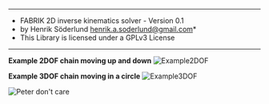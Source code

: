 ***************************************************************
* FABRIK 2D inverse kinematics solver - Version 0.1
* by Henrik Söderlund <henrik.a.soderlund@gmail.com>*
* This Library is licensed under a GPLv3 License
***************************************************************

**Example 2DOF chain moving up and down**
![Example2DOF](https://github.com/henriksod/Fabrik2DArduino/blob/master/examples/example_2DOFMoveUpAndDown/preview.gif)

**Example 3DOF chain moving in a circle**
![Example3DOF](https://github.com/henriksod/Fabrik2DArduino/blob/master/examples/example_3DOFMoveCircle/preview.gif)

![Peter don't care](http://www.sheawong.com/wp-content/uploads/2013/08/keephatin.gif)